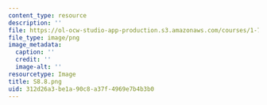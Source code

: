 ```yaml
---
content_type: resource
description: ''
file: https://ol-ocw-studio-app-production.s3.amazonaws.com/courses/1-74-land-water-food-and-climate-fall-2020/312d26a3be1a90c8a37f4969e7b4b3b0_S8.8.png
file_type: image/png
image_metadata:
  caption: ''
  credit: ''
  image-alt: ''
resourcetype: Image
title: S8.8.png
uid: 312d26a3-be1a-90c8-a37f-4969e7b4b3b0
---
```

